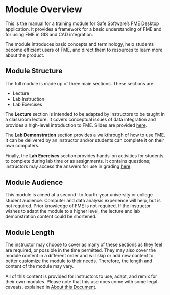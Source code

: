 # Module Overview

This is the manual for a training module for Safe Software’s FME Desktop application. It provides a framework for a basic understanding of FME and for using FME in GIS and CAD integration.

The module introduces basic concepts and terminology, help students become efficient users of FME, and direct them to resources to learn more about the product.

## Module Structure

The full module is made up of three main sections. These sections are:

- Lecture
- Lab Instruction
- Lab Exercises

The **Lecture** section is intended to be adapted by instructors to be taught in a classroom lecture. It covers conceptual issues of data integration and provides a high-level introduction to FME. Slides are provided [here]().

The **Lab Demonstration** section provides a walkthrough of how to use FME. It can be delivered by an instructor and/or students can complete it on their own computers.

Finally, the **Lab Exercises** section provides hands-on activities for students to complete during lab time or as assignments. It contains questions; instructors may access the answers for use in grading [here]().

## Module Audience

This module is aimed at a second- to fourth-year university or college student audience. Computer and data analysis experience will help, but is not required. Prior knowledge of FME is not required. If the instructor wishes to adapt the module to a higher level, the lecture and lab demonstration content could be shortened.

## Module Length

The instructor may choose to cover as many of these sections as they feel are required, or possible in the time permitted. They may also cover the module content in a different order and will skip or add new content to better customize the module to their needs. Therefore, the length and content of the module may vary.

All of this content is provided for instructors to use, adapt, and remix for their own modules. Please note that this use does come with some legal caveats, explained in [About this Document](/CADGIS0About/0.00.AboutThisDocument.md).
